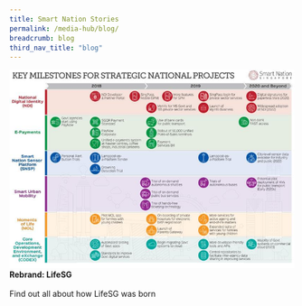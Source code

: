 ```yaml
---
title: Smart Nation Stories 
permalink: /media-hub/blog/
breadcrumb: blog
third_nav_title: "blog"
---
```


<div class="row">  
  <div class="column-c" > 
    <a href="https://www.smartnation.gov.sg/what-is-smart-nation/initiatives/Strategic-National-Projects/codex" target="_blank"><img src="/images/pillars.jpg"></a><br>
    <div class="header"><b>Rebrand: LifeSG</b></div><br>
    <div class="para">Find out all about how LifeSG was born</div>
  </div>
